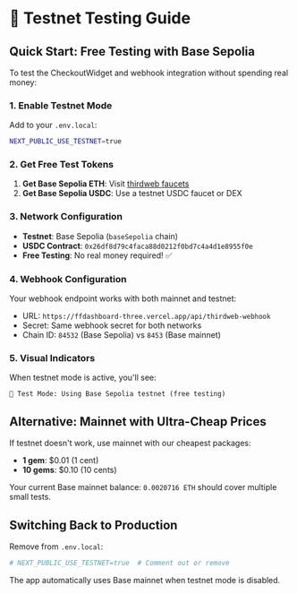 # 🧪 Testnet Testing Guide

## Quick Start: Free Testing with Base Sepolia

To test the CheckoutWidget and webhook integration without spending real money:

### 1. Enable Testnet Mode

Add to your `.env.local`:
```bash
NEXT_PUBLIC_USE_TESTNET=true
```

### 2. Get Free Test Tokens

1. **Get Base Sepolia ETH**: Visit [thirdweb faucets](https://thirdweb.com/faucets) 
2. **Get Base Sepolia USDC**: Use a testnet USDC faucet or DEX

### 3. Network Configuration

- **Testnet**: Base Sepolia (`baseSepolia` chain)
- **USDC Contract**: `0x26df8d79c4faca88d0212f0bd7c4a4d1e8955f0e`
- **Free Testing**: No real money required! ✅

### 4. Webhook Configuration

Your webhook endpoint works with both mainnet and testnet:
- URL: `https://ffdashboard-three.vercel.app/api/thirdweb-webhook`
- Secret: Same webhook secret for both networks
- Chain ID: `84532` (Base Sepolia) vs `8453` (Base mainnet)

### 5. Visual Indicators

When testnet mode is active, you'll see:
```
🧪 Test Mode: Using Base Sepolia testnet (free testing)
```

## Alternative: Mainnet with Ultra-Cheap Prices

If testnet doesn't work, use mainnet with our cheapest packages:
- **1 gem**: $0.01 (1 cent)  
- **10 gems**: $0.10 (10 cents)

Your current Base mainnet balance: `0.0020716 ETH` should cover multiple small tests.

## Switching Back to Production

Remove from `.env.local`:
```bash
# NEXT_PUBLIC_USE_TESTNET=true  # Comment out or remove
```

The app automatically uses Base mainnet when testnet mode is disabled.